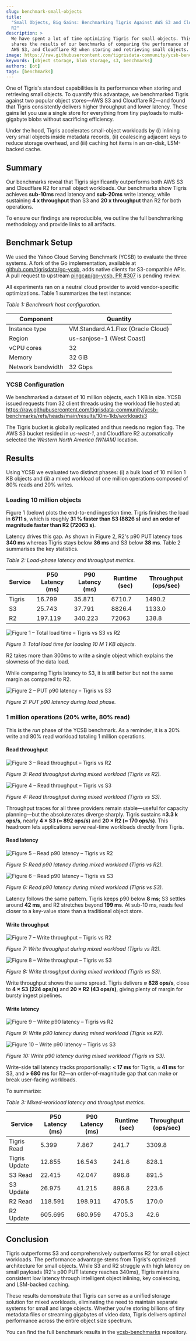 ```yaml
---
slug: benchmark-small-objects
title:
  "Small Objects, Big Gains: Benchmarking Tigris Against AWS S3 and Cloudflare
  R2"
description: >
  We have spent a lot of time optimizing Tigris for small objects. This post
  shares the results of our benchmarks of comparing the performance of Tigris,
  AWS S3, and Cloudflare R2 when storing and retrieving small objects.
image: https://raw.githubusercontent.com/tigrisdata-community/ycsb-benchmarks/refs/heads/main/results/10m-1kb/processed/plots/total-time-load-comparison.png
keywords: [object storage, blob storage, s3, benchmarks]
authors: [ot]
tags: [benchmarks]
---
```


One of Tigris's standout capabilities is its performance when storing and
retrieving small objects. To quantify this advantage, we benchmarked Tigris
against two popular object stores—AWS S3 and Cloudflare R2—and found that Tigris
consistently delivers higher throughput and lower latency. These gains let you
use a single store for everything from tiny payloads to multi-gigabyte blobs
without sacrificing efficiency.

Under the hood, Tigris accelerates small-object workloads by (i) inlining very
small objects inside metadata records, (ii) coalescing adjacent keys to reduce
storage overhead, and (iii) caching hot items in an on-disk, LSM-backed cache.

## Summary

Our benchmarks reveal that Tigris significantly outperforms both AWS S3 and
Cloudflare R2 for small object workloads. Our benchmarks show Tigris achieves
**sub-10ms** read latency and **sub-20ms** write latency, while sustaining **4 x
throughput** than S3 and **20 x throughput** than R2 for both operations.

To ensure our findings are reproducible, we outline the full benchmarking
methodology and provide links to all artifacts.

## Benchmark Setup

We used the Yahoo Cloud Serving Benchmark (YCSB) to evaluate the three systems.
A fork of the Go implementation, available at
[github.com/tigrisdata/go-ycsb](https://github.com/tigrisdata/go-ycsb), adds
native clients for S3-compatible APIs. A pull request to upstream
[pingcap/go-ycsb, PR #307](https://github.com/pingcap/go-ycsb/pull/307) is
pending review.

All experiments ran on a neutral cloud provider to avoid vendor-specific
optimizations. Table 1 summarizes the test instance:

_Table 1: Benchmark host configuration._

| Component         | Quantity                           |
| ----------------- | ---------------------------------- |
| Instance type     | VM.Standard.A1.Flex (Oracle Cloud) |
| Region            | us-sanjose-1 (West Coast)          |
| vCPU cores        | 32                                 |
| Memory            | 32 GiB                             |
| Network bandwidth | 32 Gbps                            |

### YCSB Configuration

We benchmarked a dataset of 10 million objects, each 1 KB in size. YCSB issued
requests from 32 client threads using the workload file hosted at:
https://raw.githubusercontent.com/tigrisdata-community/ycsb-benchmarks/refs/heads/main/results/10m-1kb/workloads3

The Tigris bucket is globally replicated and thus needs no region flag. The AWS
S3 bucket resided in _us-west-1_, and Cloudflare R2 automatically selected the
_Western North America (WNAM)_ location.

## Results

Using YCSB we evaluated two distinct phases: (i) a bulk load of 10 million 1 KB
objects and (ii) a mixed workload of one million operations composed of 80%
reads and 20% writes.

### Loading 10 million objects

Figure&nbsp;1 (below) plots the end-to-end ingestion time. Tigris finishes the
load in **6711 s**, which is roughly **31 % faster than S3 (8826 s)** and **an
order of magnitude faster than R2 (72063 s)**.

Latency drives this gap. As shown in Figure&nbsp;2, R2's p90 PUT latency tops
**340 ms** whereas Tigris stays below **36 ms** and S3 below **38 ms**.
Table&nbsp;2 summarises the key statistics.

_Table 2: Load-phase latency and throughput metrics._

| Service | P50 Latency (ms) | P90 Latency (ms) | Runtime (sec) | Throughput (ops/sec) |
| ------- | ---------------- | ---------------- | ------------- | -------------------- |
| Tigris  | 16.799           | 35.871           | 6710.7        | 1490.2               |
| S3      | 25.743           | 37.791           | 8826.4        | 1133.0               |
| R2      | 197.119          | 340.223          | 72063         | 138.8                |

![Figure 1 – Total load time – Tigris vs S3 vs R2](https://raw.githubusercontent.com/tigrisdata-community/ycsb-benchmarks/refs/heads/main/results/10m-1kb/processed/plots/total-time-load-comparison.png "Total load time – Tigris vs S3 vs R2")

_Figure 1: Total load time for loading 10 M 1 KB objects._

R2 takes more than 300ms to write a single object which explains the slowness of
the data load.

While comparing Tigris latency to S3, it is still better but not the same margin
as compared to R2.

![Figure 2 – PUT p90 latency – Tigris vs S3](https://raw.githubusercontent.com/tigrisdata-community/ycsb-benchmarks/refs/heads/main/results/10m-1kb/processed/plots/load-sjc-s3-tigris-insert-latency_p90_ms.png "PUT p90 latency – Tigris vs S3")

_Figure 2: PUT p90 latency during load phase._

### 1 million operations (20% write, 80% read)

This is the _run_ phase of the YCSB benchmark. As a reminder, it is a 20% write
and 80% read workload totaling 1 million operations.

#### Read throughput

![Figure 3 – Read throughput – Tigris vs R2](https://raw.githubusercontent.com/tigrisdata-community/ycsb-benchmarks/refs/heads/main/results/10m-1kb/processed/plots/run-sjc-r2-tigris-read-throughput_ops.png "Read throughput – Tigris vs R2")

_Figure 3: Read throughput during mixed workload (Tigris vs R2)._

![Figure 4 – Read throughput – Tigris vs S3](https://raw.githubusercontent.com/tigrisdata-community/ycsb-benchmarks/refs/heads/main/results/10m-1kb/processed/plots/run-sjc-s3-tigris-read-throughput_ops.png "Read throughput – Tigris vs S3")

_Figure 4: Read throughput during mixed workload (Tigris vs S3)._

Throughput traces for all three providers remain stable—useful for capacity
planning—but the absolute rates diverge sharply. Tigris sustains **≈3.3 k
ops/s**, nearly **4 × S3 (≈ 892 ops/s)** and **20 × R2 (≈ 170 ops/s)**. This
headroom lets applications serve real-time workloads directly from Tigris.

#### Read latency

![Figure 5 – Read p90 latency – Tigris vs R2](https://raw.githubusercontent.com/tigrisdata-community/ycsb-benchmarks/refs/heads/main/results/10m-1kb/processed/plots/run-sjc-r2-tigris-read-latency_p90_ms.png "Read p90 latency – Tigris vs R2")

_Figure 5: Read p90 latency during mixed workload (Tigris vs R2)._

![Figure 6 – Read p90 latency – Tigris vs S3](https://raw.githubusercontent.com/tigrisdata-community/ycsb-benchmarks/refs/heads/main/results/10m-1kb/processed/plots/run-sjc-s3-tigris-read-latency_p90_ms.png "Read p90 latency – Tigris vs S3")

_Figure 6: Read p90 latency during mixed workload (Tigris vs S3)._

Latency follows the same pattern. Tigris keeps p90 below **8 ms**; S3 settles
around **42 ms**, and R2 stretches beyond **199 ms**. At sub-10 ms, reads feel
closer to a key-value store than a traditional object store.

#### Write throughput

![Figure 7 – Write throughput – Tigris vs R2](https://raw.githubusercontent.com/tigrisdata-community/ycsb-benchmarks/refs/heads/main/results/10m-1kb/processed/plots/run-sjc-r2-tigris-update-throughput_ops.png "Write throughput – Tigris vs R2")

_Figure 7: Write throughput during mixed workload (Tigris vs R2)._

![Figure 8 – Write throughput – Tigris vs S3](https://raw.githubusercontent.com/tigrisdata-community/ycsb-benchmarks/refs/heads/main/results/10m-1kb/processed/plots/run-sjc-s3-tigris-update-throughput_ops.png "Write throughput – Tigris vs S3")

_Figure 8: Write throughput during mixed workload (Tigris vs S3)._

Write throughput shows the same spread. Tigris delivers **≈ 828 ops/s**, close
to **4 × S3 (224 ops/s)** and **20 × R2 (43 ops/s)**, giving plenty of margin
for bursty ingest pipelines.

#### Write latency

![Figure 9 – Write p90 latency – Tigris vs R2](https://raw.githubusercontent.com/tigrisdata-community/ycsb-benchmarks/refs/heads/main/results/10m-1kb/processed/plots/run-sjc-r2-tigris-update-latency_p90_ms.png "Write p90 latency – Tigris vs R2")

_Figure 9: Write p90 latency during mixed workload (Tigris vs R2)._

![Figure 10 – Write p90 latency – Tigris vs S3](https://raw.githubusercontent.com/tigrisdata-community/ycsb-benchmarks/refs/heads/main/results/10m-1kb/processed/plots/run-sjc-s3-tigris-update-latency_p90_ms.png "Write p90 latency – Tigris vs S3")

_Figure 10: Write p90 latency during mixed workload (Tigris vs S3)._

Write-side tail latency tracks proportionally: **< 17 ms** for Tigris, **≈ 41
ms** for S3, and **> 680 ms** for R2—an order-of-magnitude gap that can make or
break user-facing workloads.

To summarize:

_Table 3: Mixed-workload latency and throughput metrics._

| Service       | P50 Latency (ms) | P90 Latency (ms) | Runtime (sec) | Throughput (ops/sec) |
| ------------- | ---------------- | ---------------- | ------------- | -------------------- |
| Tigris Read   | 5.399            | 7.867            | 241.7         | 3309.8               |
| Tigris Update | 12.855           | 16.543           | 241.6         | 828.1                |
| S3 Read       | 22.415           | 42.047           | 896.8         | 891.5                |
| S3 Update     | 26.975           | 41.215           | 896.8         | 223.6                |
| R2 Read       | 118.591          | 198.911          | 4705.5        | 170.0                |
| R2 Update     | 605.695          | 680.959          | 4705.3        | 42.6                 |

## Conclusion

Tigris outperforms S3 and comprehensively outperforms R2 for small object
workloads. The performance advantage stems from Tigris's optimized architecture
for small objects. While S3 and R2 struggle with high latency on small payloads
(R2's p90 PUT latency reaches 340ms), Tigris maintains consistent low latency
through intelligent object inlining, key coalescing, and LSM-backed caching.

These results demonstrate that Tigris can serve as a unified storage solution
for mixed workloads, eliminating the need to maintain separate systems for small
and large objects. Whether you're storing billions of tiny metadata files or
streaming gigabytes of video data, Tigris delivers optimal performance across
the entire object size spectrum.

You can find the full benchmark results in the
[ycsb-benchmarks](https://github.com/tigrisdata-community/ycsb-benchmarks)
repository.
